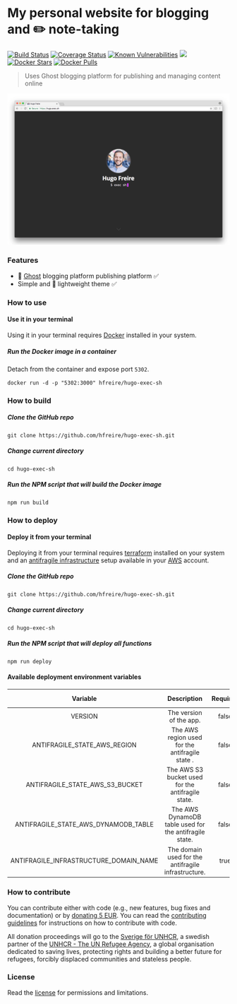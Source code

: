 #  My personal website for blogging and :pencil2: note-taking 

[![Build Status](https://travis-ci.org/hfreire/hugo-exec-sh.svg?branch=master)](https://travis-ci.org/hfreire/hugo-exec-sh)
[![Coverage Status](https://coveralls.io/repos/github/hfreire/hugo-exec-sh/badge.svg?branch=master)](https://coveralls.io/github/hfreire/hugo-exec-sh?branch=master)
[![Known Vulnerabilities](https://snyk.io/test/github/hfreire/hugo-exec-sh/badge.svg)](https://snyk.io/test/github/hfreire/hugo-exec-sh)
[![](https://img.shields.io/github/release/hfreire/hugo-exec-sh.svg)](https://github.com/hfreire/hugo-exec-sh/releases)
[![Docker Stars](https://img.shields.io/docker/stars/hfreire/hugo-exec-sh.svg)](https://hub.docker.com/r/hfreire/hugo-exec-sh/)
[![Docker Pulls](https://img.shields.io/docker/pulls/hfreire/hugo-exec-sh.svg)](https://hub.docker.com/r/hfreire/hugo-exec-sh/)

> Uses Ghost blogging platform for publishing and managing content online

<p align="center"><img src="share/github/overview.gif" width="720"></p>

### Features
* :ghost: [Ghost](https://github.com/TryGhost/Ghost) blogging platform publishing platform :white_check_mark:
* Simple and :dizzy: lightweight theme :white_check_mark:

### How to use

#### Use it in your terminal
Using it in your terminal requires [Docker](https://www.docker.com) installed in your system.

##### Run the Docker image in a container 
Detach from the container and expose port `5302`.
```
docker run -d -p "5302:3000" hfreire/hugo-exec-sh
```

### How to build
##### Clone the GitHub repo
```
git clone https://github.com/hfreire/hugo-exec-sh.git
```

##### Change current directory
```
cd hugo-exec-sh
```

##### Run the NPM script that will build the Docker image
```
npm run build
```

### How to deploy

#### Deploy it from your terminal
Deploying it from your terminal requires [terraform](https://www.terraform.io) installed on your system and an [antifragile infrastructure](https://github.com/antifragile-systems/antifragile-infrastructure) setup available in your [AWS](https://aws.amazon.com) account.

##### Clone the GitHub repo
```
git clone https://github.com/hfreire/hugo-exec-sh.git
```

##### Change current directory
```
cd hugo-exec-sh
```

##### Run the NPM script that will deploy all functions
```
npm run deploy
```

#### Available deployment environment variables
Variable | Description | Required | Default value
:---:|:---:|:---:|:---:
VERSION | The version of the app. | false | `latest`
ANTIFRAGILE_STATE_AWS_REGION | The AWS region used for the antifragile state . | false | `undefined`
ANTIFRAGILE_STATE_AWS_S3_BUCKET | The AWS S3 bucket used for the antifragile state. | false | `undefined`
ANTIFRAGILE_STATE_AWS_DYNAMODB_TABLE | The AWS DynamoDB table used for the antifragile state. | false | `undefined`
ANTIFRAGILE_INFRASTRUCTURE_DOMAIN_NAME | The domain used for the antifragile infrastructure. | true | `undefined`

### How to contribute
You can contribute either with code (e.g., new features, bug fixes and documentation) or by [donating 5 EUR](https://paypal.me/hfreire/5). You can read the [contributing guidelines](CONTRIBUTING.md) for instructions on how to contribute with code. 

All donation proceedings will go to the [Sverige för UNHCR](https://sverigeforunhcr.se), a swedish partner of the [UNHCR - The UN Refugee Agency](http://www.unhcr.org), a global organisation dedicated to saving lives, protecting rights and building a better future for refugees, forcibly displaced communities and stateless people.

### License
Read the [license](./LICENSE.md) for permissions and limitations.
